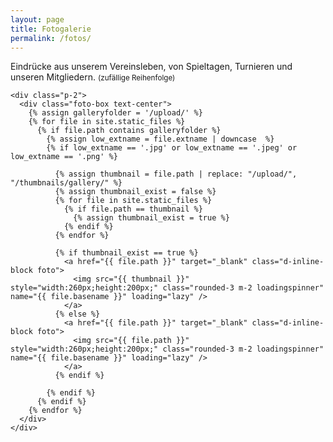 ```yaml
---
layout: page
title: Fotogalerie
permalink: /fotos/
---
```


<main class="flex-grow-1 d-flex flex-column">
  <!--===== Foto Gallerie =====-->
  <section id="fotos" class="section-bg flex-grow-1">
    <div class="container mt-5">
      <div class="box text-center">
        <p class="p-0 m-0">Eindrücke aus unserem Vereinsleben, von Spieltagen, Turnieren und unseren Mitgliedern. <small>(zufällige Reihenfolge)</small></p>
      </div>
    </div>

    <div class="p-2">
      <div class="foto-box text-center">
        {% assign galleryfolder = '/upload/' %}
        {% for file in site.static_files %}
          {% if file.path contains galleryfolder %}
            {% assign low_extname = file.extname | downcase  %}
            {% if low_extname == '.jpg' or low_extname == '.jpeg' or low_extname == '.png' %}

              {% assign thumbnail = file.path | replace: "/upload/", "/thumbnails/gallery/" %}
              {% assign thumbnail_exist = false %}
              {% for file in site.static_files %}
                {% if file.path == thumbnail %}
                  {% assign thumbnail_exist = true %}
                {% endif %}
              {% endfor %}

              {% if thumbnail_exist == true %}
                <a href="{{ file.path }}" target="_blank" class="d-inline-block foto">
                  <img src="{{ thumbnail }}" style="width:260px;height:200px;" class="rounded-3 m-2 loadingspinner" name="{{ file.basename }}" loading="lazy" />
                </a>
              {% else %}
                <a href="{{ file.path }}" target="_blank" class="d-inline-block foto">
                  <img src="{{ file.path }}" style="width:260px;height:200px;" class="rounded-3 m-2 loadingspinner" name="{{ file.basename }}" loading="lazy" />
                </a>
              {% endif %}

            {% endif %}
          {% endif %}
        {% endfor %}
      </div>
    </div>
  </section>
</main>
